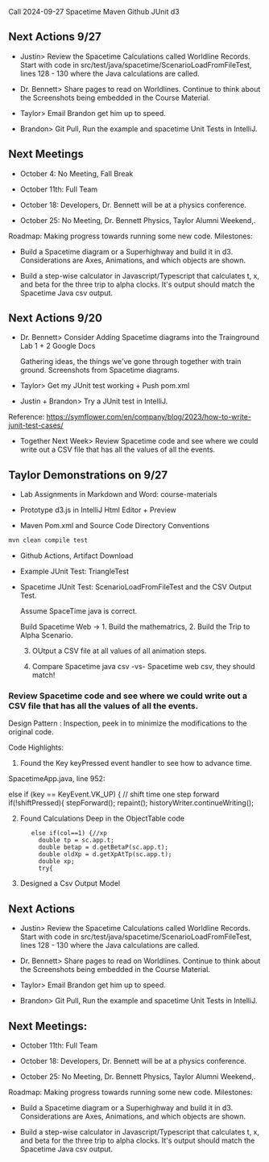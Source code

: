 Call 2024-09-27 Spacetime Maven Github JUnit d3

## Next Actions 9/27

* Justin> Review the Spacetime Calculations called Worldline Records.  Start with code in src/test/java/spacetime/ScenarioLoadFromFileTest, lines 128 - 130 where the Java calculations are called.

* Dr. Bennett> Share pages to read on Worldlines. Continue to think about the Screenshots being embedded in the Course Material.

* Taylor> Email Brandon get him up to speed.

* Brandon> Git Pull, Run the example and spacetime Unit Tests in IntelliJ.


## Next Meetings

- October 4: No Meeting, Fall Break

- October 11th: Full Team

- October 18: Developers, Dr. Bennett will be at a physics conference.

- October 25: No Meeting, Dr. Bennett Physics, Taylor Alumni Weekend,.


Roadmap: Making progress towards running some new code. Milestones:

- Build a Spacetime diagram or a Superhighway and build it in d3.  Considerations are Axes, Animations, and which objects are shown.

- Build a step-wise calculator in Javascript/Typescript that calculates t, x, and beta for the three trip to alpha clocks.  It's output should match the Spacetime Java csv output.






## Next Actions 9/20
 
* Dr. Bennett> Consider Adding Spacetime diagrams into the Trainground Lab 1 + 2  Google Docs

	Gathering ideas, the things we've gone through together with train ground.
	Screenshots from Spacetime diagrams.

* Taylor> Get my JUnit test working + Push pom.xml
 
* Justin + Brandon> Try a JUnit test in IntelliJ. 
 
Reference: https://symflower.com/en/company/blog/2023/how-to-write-junit-test-cases/
 
* Together Next Week> Review Spacetime code and see where we could write out a CSV file that has all the values of all the events.
 

## Taylor Demonstrations on 9/27

- Lab Assignments in Markdown and Word: course-materials

- Prototype d3.js in IntelliJ Html Editor + Preview

- Maven Pom.xml and Source Code Directory Conventions
```sh
mvn clean compile test
```
- Github Actions, Artifact Download

- Example JUnit Test: TriangleTest 

- Spacetime JUnit Test: ScenarioLoadFromFileTest and the CSV Output Test.


	Assume SpaceTime java is correct.

	Build Spacetime Web -> 1. Build the mathematrics,    2. Build the Trip to Alpha Scenario.

	3. OUtput a CSV file at all values of all animation steps.

	4. Compare Spacetime java csv -vs- Spacetime web csv, they should match!



### Review Spacetime code and see where we could write out a CSV file that has all the values of all the events.

Design Pattern : Inspection, peek in to minimize the modifications to the original code.



Code Highlights:

1. Found the Key keyPressed event handler to see how to advance time.

SpacetimeApp.java, line 952:

else if (key == KeyEvent.VK_UP) {  // shift time one step forward
      if(!shiftPressed){
        stepForward();
        repaint();
        historyWriter.continueWriting();

2. Found Calculations Deep in the ObjectTable code

          else if(col==1) {//xp
            double tp = sc.app.t;
            double betap = d.getBetaP(sc.app.t);
            double oldXp = d.getXpAtTp(sc.app.t);
            double xp;
            try{

3. Designed a Csv Output Model


## Next Actions

* Justin> Review the Spacetime Calculations called Worldline Records.  Start with code in src/test/java/spacetime/ScenarioLoadFromFileTest, lines 128 - 130 where the Java calculations are called.

* Dr. Bennett> Share pages to read on Worldlines. Continue to think about the Screenshots being embedded in the Course Material.

* Taylor> Email Brandon get him up to speed.

* Brandon> Git Pull, Run the example and spacetime Unit Tests in IntelliJ.


## Next Meetings:

- October 11th: Full Team

- October 18: Developers, Dr. Bennett will be at a physics conference.

- October 25: No Meeting, Dr. Bennett Physics, Taylor Alumni Weekend,.


Roadmap: Making progress towards running some new code. Milestones:

- Build a Spacetime diagram or a Superhighway and build it in d3.  Considerations are Axes, Animations, and which objects are shown.

- Build a step-wise calculator in Javascript/Typescript that calculates t, x, and beta for the three trip to alpha clocks.  It's output should match the Spacetime Java csv output.




